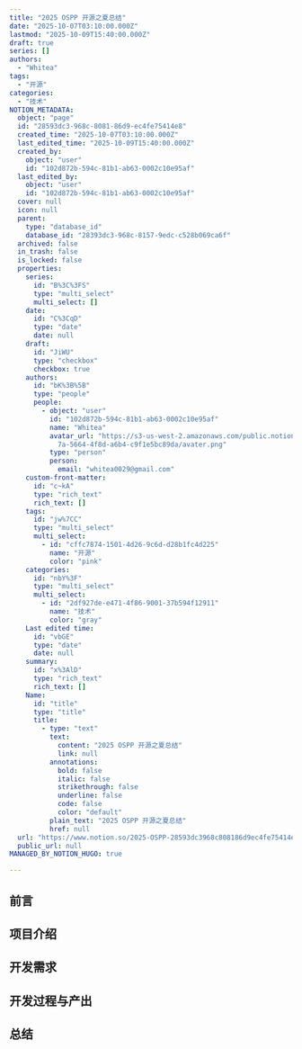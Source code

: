 ```yaml
---
title: "2025 OSPP 开源之夏总结"
date: "2025-10-07T03:10:00.000Z"
lastmod: "2025-10-09T15:40:00.000Z"
draft: true
series: []
authors:
  - "Whitea"
tags:
  - "开源"
categories:
  - "技术"
NOTION_METADATA:
  object: "page"
  id: "28593dc3-968c-8081-86d9-ec4fe75414e8"
  created_time: "2025-10-07T03:10:00.000Z"
  last_edited_time: "2025-10-09T15:40:00.000Z"
  created_by:
    object: "user"
    id: "102d872b-594c-81b1-ab63-0002c10e95af"
  last_edited_by:
    object: "user"
    id: "102d872b-594c-81b1-ab63-0002c10e95af"
  cover: null
  icon: null
  parent:
    type: "database_id"
    database_id: "28393dc3-968c-8157-9edc-c528b069ca6f"
  archived: false
  in_trash: false
  is_locked: false
  properties:
    series:
      id: "B%3C%3FS"
      type: "multi_select"
      multi_select: []
    date:
      id: "C%3CqD"
      type: "date"
      date: null
    draft:
      id: "JiWU"
      type: "checkbox"
      checkbox: true
    authors:
      id: "bK%3B%5B"
      type: "people"
      people:
        - object: "user"
          id: "102d872b-594c-81b1-ab63-0002c10e95af"
          name: "Whitea"
          avatar_url: "https://s3-us-west-2.amazonaws.com/public.notion-static.com/529138\
            7a-5664-4f8d-a6b4-c9f1e5bc89da/avater.png"
          type: "person"
          person:
            email: "whitea0029@gmail.com"
    custom-front-matter:
      id: "c~kA"
      type: "rich_text"
      rich_text: []
    tags:
      id: "jw%7CC"
      type: "multi_select"
      multi_select:
        - id: "cffc7874-1501-4d26-9c6d-d28b1fc4d225"
          name: "开源"
          color: "pink"
    categories:
      id: "nbY%3F"
      type: "multi_select"
      multi_select:
        - id: "2df927de-e471-4f86-9001-37b594f12911"
          name: "技术"
          color: "gray"
    Last edited time:
      id: "vbGE"
      type: "date"
      date: null
    summary:
      id: "x%3AlD"
      type: "rich_text"
      rich_text: []
    Name:
      id: "title"
      type: "title"
      title:
        - type: "text"
          text:
            content: "2025 OSPP 开源之夏总结"
            link: null
          annotations:
            bold: false
            italic: false
            strikethrough: false
            underline: false
            code: false
            color: "default"
          plain_text: "2025 OSPP 开源之夏总结"
          href: null
  url: "https://www.notion.so/2025-OSPP-28593dc3968c808186d9ec4fe75414e8"
  public_url: null
MANAGED_BY_NOTION_HUGO: true

---
```



## 前言


## 项目介绍


## 开发需求


## 开发过程与产出


## 总结

